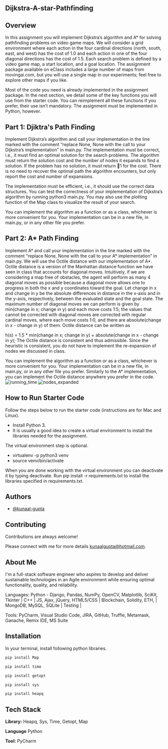 ﻿
## Dijkstra-A-star-Pathfinding 

## Overview 

In this assignment you will implement Dijkstra’s algorithm and A* for solving pathfinding problems on video
game maps. We will consider a grid environment where each action in the four cardinal directions (north,
south, east, and west) has the cost of 1.0 and each action in one of the four diagonal directions has the cost
of 1.5. Each search problem is defined by a video game map, a start location, and a goal location. The
assignment package available on eClass includes a large number of maps from movingai.com, but you will
use a single map in our experiments; feel free to explore other maps if you like.

Most of the code you need is already implemented in the assignment package. In the next section, we detail
some of the key functions you will use from the starter code. You can reimplement all these functions if you
prefer, their use isn’t mandatory. The assignment must be implemented in Python, however.

## Part 1: Djiktra's Path Finding

Implement Dijkstra’s algorithm and call your implementation in the line marked with the comment “replace
None, None with the call to your Dijkstra’s implementation” in main.py. The implementation must be
correct, i.e., it must find an optimal solution for the search problems. The algorithm must return the
solution cost and the number of nodes it expands to find a solution. If the problem has no solution, it must
return 􀀀1 for the cost. There is no need to recover the optimal path the algorithm encounters, but only
report the cost and number of expansions.

The implementation must be efficient, i.e., it should use the correct data structures. You can test the
correctness of your implementation of Dijkstra’s algorithm by running python3 main.py. You may also use
the plotting function of the Map class to visualize the result of your search.

You can implement the algorithm as a function or as a class, whichever is more convenient for you. Your
implementation can be in a new file, in main.py, or in any other file you prefer.


##  Part 2: A* Path Finding

Implement A* and call your implementation in the line marked with the comment “replace None, None with
the call to your A* implementation” in main.py. We will use the Octile distance with our implementation
of A*. Octile distance is a version of the Manhattan distance function we have seen in class that accounts
for diagonal moves. Intuitively, if we are considering a map free of obstacles, the agent will perform as many
4
diagonal moves as possible because a diagonal move allows one to progress in both the x and y coordinates
toward the goal. Let change in x and change in y be the absolute differences in distance in the x-axis and in the y-axis,
respectively, between the evaluated state and the goal state. The maximum number of diagonal moves
we can perform is given by min(change in x; change in y) and each move costs 1:5; the values that cannot be corrected with
diagonal moves are corrected with regular cardinal moves, where each move costs 1:0, and there are absolute(change in x - change in y)
of them. Octile distance can be written as

h(s) = 1.5 * min(change in x; change in y) + absolute(change in x - change in y);
The Octile distance is consistent and thus admissible. Since the heuristic is consistent, you do not have to
implement the re-expansion of nodes we discussed in class.

You can implement the algorithm as a function or as a class, whichever is more convenient for you. Your
implementation can be in a new file, in main.py, or in any other file you prefer. Similarly to the A*
implementation, you can implement the Octile distance anywhere you prefer in the code.
![running_time](https://github.com/kunaal-gupta/Dijkstra-A-star-Pathfinding/assets/87749508/8c58cada-6f21-46a8-b251-69b6fe4bc7ee)
![nodes_expanded](https://github.com/kunaal-gupta/Dijkstra-A-star-Pathfinding/assets/87749508/86139764-8942-411b-b864-af9ee10049ae)

## How to Run Starter Code
Follow the steps below to run the starter code (instructions are for Mac and Linux). 
 - Install Python 3.
 - It is usually a good idea to create a virtual environment to install the libraries needed for the assignment.


The virtual environment step is optional.
  - virtualenv -p python3 venv
  - source venv/bin/activate

When you are done working with the virtual environment you can deactivate it by typing deactivate.
Run pip install -r requirements.txt to install the libraries specified in requirements.txt.

## Authors

- [@kunaal-gupta](https://github.com/kunaal-gupta/)


## Contributing

Contributions are always welcome!

Please connect with me for more details  kunaalgupta@hotmail.com.


## About Me
I'm a full-stack software engineer who aspires to develop and deliver sustainable technologies in an Agile environment while ensuring optimal functionality, quality, and reliability.

Languages: Python - Django, Pandas, NumPy, OpenCV, Matplotlib, SciKit, Tkinter | C++ | JS, Ajax, jQuery, HTML5/CSS | Blockchain, Solidity, ETH, | MongoDB, MySQL, SQLite | Testing |

Tools: PyCharm, Visual Studio Code, JIRA, GitHub, Truffle, Metamask, Ganache, Remix IDE, MS Suite

## Installation

In your terminal, install following python libraries.

```bash
pip install Map
```
```bash
pip install time
```
```bash
pip install getopt
```
```bash
pip install sys
```
```bash
pip install heapq
```

## Tech Stack

**Library:** Heapq, Sys, Time, Getopt, Map

**Language** Python

**Tool:** PyCharm

